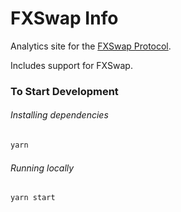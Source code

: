 # FXSwap Info

Analytics site for the [FXSwap Protocol](https://fx-swap.io/).

Includes support for FXSwap.

### To Start Development

###### Installing dependencies

```bash
yarn
```

###### Running locally

```bash
yarn start
```
